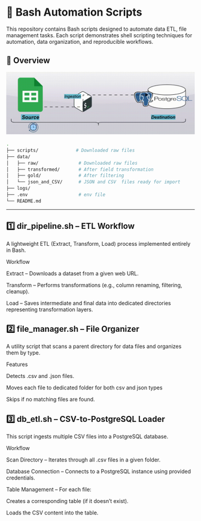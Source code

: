 # 🧩 Bash Automation Scripts

This repository contains Bash scripts designed to automate data ETL, file management tasks.
Each script demonstrates shell scripting techniques for automation, data organization, and reproducible workflows.

## 📜 Overview

![alt text](assets/etl_db1.gif)

```bash
.
├── scripts/              # Downloaded raw files
├── data/
│   ├── raw/               # Downloaded raw files
│   ├── transformed/       # After field transformation
│   ├── gold/              # After filtering
│   └── json_and_CSV/      # JSON and CSV  files ready for import
├── logs/
├── .env                   # env file
└── README.md

```
---

## 1️⃣ dir_pipeline.sh – ETL Workflow

A lightweight ETL (Extract, Transform, Load) process implemented entirely in Bash.

Workflow

Extract – Downloads a dataset from a given web URL.

Transform – Performs transformations (e.g., column renaming, filtering, cleanup).

Load – Saves intermediate and final data into dedicated directories representing transformation layers.

## 2️⃣ file_manager.sh – File Organizer

A utility script that scans a parent directory for data files and organizes them by type.

Features

Detects .csv and .json files.

Moves each file to dedicated folder for both csv and json types

Skips if no matching files are found.

## 3️⃣ db_etl.sh – CSV-to-PostgreSQL Loader

This script ingests multiple CSV files into a PostgreSQL database.

Workflow

Scan Directory – Iterates through all .csv files in a given folder.

Database Connection – Connects to a PostgreSQL instance using provided credentials.

Table Management – For each file:

Creates a corresponding table (if it doesn’t exist).

Loads the CSV content into the table.